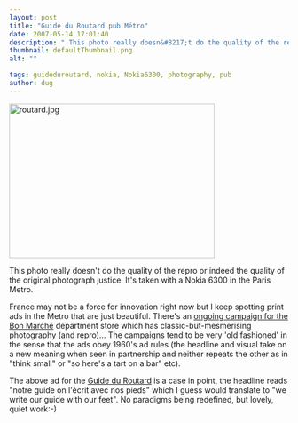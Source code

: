 ```yaml
---
layout: post
title: "Guide du Routard pub Métro"
date: 2007-05-14 17:01:40
description: " This photo really doesn&#8217;t do the quality of the repro or indeed the quality of the original photograph justice. It&#8217;s taken with a Nokia 6300 in the Paris Metro. France may not be a force for innovation right now&#8230;"
thumbnail: defaultThumbnail.png
alt: ""

tags: guideduroutard, nokia, Nokia6300, photography, pub
author: dug
---
```


<p><img alt="routard.jpg" src="http://www.donkeyontheedge.com/i/routard.jpg" width="370" height="278" /></p>

<p>This photo really doesn't do the quality of the repro or indeed the quality of the original photograph justice. It's taken with a Nokia 6300 in the Paris Metro.</p>

<p>France may not be a force for innovation right now but I keep spotting print ads in the Metro that are just beautiful. There's an <a href="http://www.strategies.fr/archives/1439/page_39828/">ongoing campaign for the Bon Marché</a> department store which has classic-but-mesmerising photography (and repro)... The campaigns tend to be very 'old fashioned' in the sense that the ads obey 1960's ad rules (the headline and visual take on a new meaning when seen in partnership and neither repeats the other as in "think small" or "so here's a tart on a bar" etc).</p>

<p>The above ad for the <a href="http://www.routard.com/">Guide du Routard</a> is a case in point, the headline reads "notre guide on l'écrit avec nos pieds" which I guess would translate to "we write our guide with our feet". No paradigms being redefined, but lovely, quiet work:-)</p>
